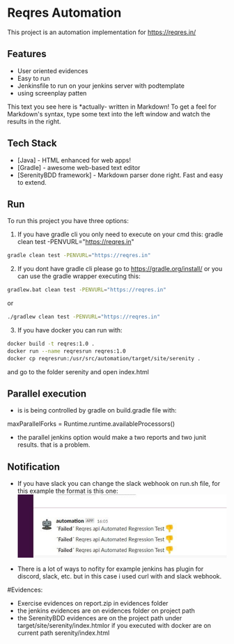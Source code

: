 # Reqres Automation

This project is an automation implementation for https://reqres.in/

## Features

- User oriented evidences
- Easy to run
- Jenkinsfile to run on your jenkins server with podtemplate
- using screenplay patten

This text you see here is *actually- written in Markdown! To get a feel
for Markdown's syntax, type some text into the left window and
watch the results in the right.

## Tech Stack
- [Java] - HTML enhanced for web apps!
- [Gradle] - awesome web-based text editor
- [SerenityBDD framework] - Markdown parser done right. Fast and easy to extend.


## Run

To run this project you have three options:

1. If you have gradle cli you only need to execute on your cmd this:
    gradle clean test -PENVURL="https://reqres.in"

```sh
gradle clean test -PENVURL="https://reqres.in"
```

2. If you dont have gradle cli please go to https://gradle.org/install/ or you can use the gradle wrapper executing this:

```sh
gradlew.bat clean test -PENVURL="https://reqres.in"
```
or
```sh
./gradlew clean test -PENVURL="https://reqres.in"
```
3. If you have docker you can run with:
```sh
docker build -t reqres:1.0 .
docker run --name reqresrun reqres:1.0
docker cp reqresrun:/usr/src/automation/target/site/serenity .
```
and go to the folder serenity and open index.html

## Parallel execution

- is is being controlled by gradle on build.gradle file with:

 maxParallelForks = Runtime.runtime.availableProcessors()

- the parallel jenkins option would make a two reports and two junit results. that is a problem.

## Notification
- If you have slack you can change the slack webhook on run.sh file, for this example the format is  this one:
![alt text](https://github.com/boya678/reqres_automation/blob/master/evidences/SlackNotify.jpg)

- There is a lot of ways to nofity for example jenkins has plugin for discord, slack, etc. but in this case i used curl with and slack webhook.


#Evidences:
- Exercise evidences on report.zip in evidences folder
- the jenkins evidences are on evidences folder on project path
- the SerenityBDD evidences are on the project path under target/site/serenity/index.htmlor if you executed with docker are on current path serenity/index.html